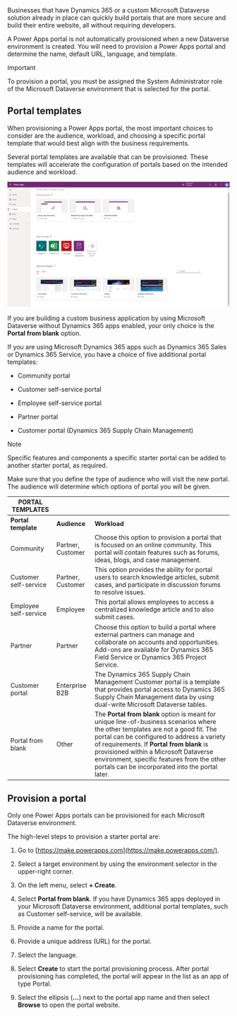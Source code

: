 Businesses that have Dynamics 365 or a custom Microsoft Dataverse solution
already in place can quickly build portals that are more secure and build their
entire website, all without requiring developers.

A Power Apps portal is not automatically provisioned when a new Dataverse 
environment is created. You will need to provision a Power Apps portal
and determine the name, default URL, language, and template.

>[!IMPORTANT]
>   To provision a portal, you must be assigned the System Administrator role of the Microsoft Dataverse environment that is selected for the portal.

## Portal templates

When provisioning a Power Apps portal, the most important choices to consider
are the audience, workload, and choosing a specific portal template that would
best align with the business requirements.

Several portal templates are available that can be provisioned. These templates
will accelerate the configuration of portals based on the intended audience and
workload.

[![Portal Templates](../media/ways-to-make-app.png)](../media/ways-to-make-app.png#lightbox)

If you are building a custom business application by using Microsoft Dataverse
without Dynamics 365 apps enabled, your only choice is the **Portal from blank** option.

If you are using Microsoft Dynamics 365 apps such as Dynamics 365 Sales or
Dynamics 365 Service, you have a choice of five additional portal templates:

-   Community portal

-   Customer self-service portal

-   Employee self-service portal

-   Partner portal

-   Customer portal (Dynamics 365 Supply Chain Management)

>[!NOTE]
>Specific features and components a specific starter portal can be added to another starter portal, as required.

Make sure that you define the type of audience who will visit the new portal.
The audience will determine which options of portal you will be given.


| **PORTAL TEMPLATES**  |||
|--|--|--|
| **Portal template**   | **Audience**      | **Workload**                                                                                                                                                                                                                                                                                                                                                                                          |
| Community             | Partner, Customer | Choose this option to provision a portal that is focused on an online community. This portal will contain features such as forums, ideas, blogs, and case management.                                                                                                                                                                                                                                 |
| Customer self-service | Partner, Customer | This option provides the ability for portal users to search knowledge articles, submit cases, and participate in discussion forums to resolve issues.                                                                                                                                                                                                                                                 |
| Employee self-service | Employee          | This portal allows employees to access a centralized knowledge article and to also submit cases.                                                                                                                                                                                                                                                                                                      |
| Partner               | Partner           | Choose this option to build a portal where external partners can manage and collaborate on accounts and opportunities. Add-ons are available for Dynamics 365 Field Service or Dynamics 365 Project Service.                                                                                                                                                                                          |
| Customer portal       | Enterprise B2B    | The Dynamics 365 Supply Chain Management Customer portal is a template that provides portal access to Dynamics 365 Supply Chain Management data by using dual-write Microsoft Dataverse tables.                                                                                                                                                                                                       |
| Portal from blank     | Other             | The **Portal from blank** option is meant for unique line-of-business scenarios where the other templates are not a good fit. The portal can be configured to address a variety of requirements. If **Portal from blank** is provisioned within a Microsoft Dataverse environment, specific features from the other portals can be incorporated into the portal later. |

## Provision a portal

Only one Power Apps portals can be provisioned for each Microsoft Dataverse
environment.

The high-level steps to provision a starter portal are:

1.  Go to [https://make.powerapps.com](https://make.powerapps.com/).

2.  Select a target environment by using the environment selector in the upper-right corner.

3.  On the left menu, select **+ Create**.

4.  Select **Portal from blank**. If you have Dynamics 365 apps deployed in your Microsoft Dataverse environment, additional portal templates, such as Customer self-service, will be available.

5.  Provide a name for the portal.

6.  Provide a unique address (URL) for the portal.

7.  Select the language.

8.  Select **Create** to start the portal provisioning process. After portal provisioning has completed, the portal will appear in the list as an app of type Portal.

9.  Select the ellipsis (**...**) next to the portal app name and then select **Browse** to open the portal website.
